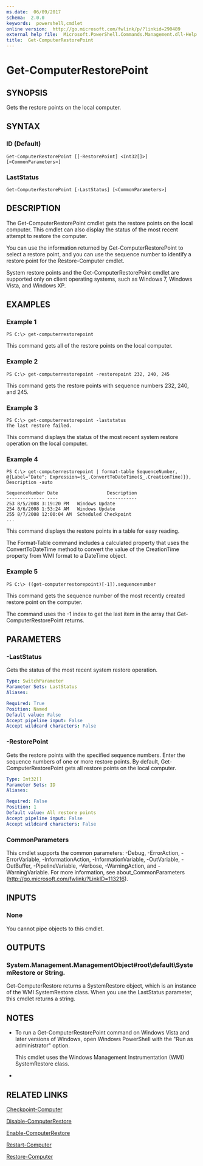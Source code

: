 ```yaml
---
ms.date:  06/09/2017
schema:  2.0.0
keywords:  powershell,cmdlet
online version:  http://go.microsoft.com/fwlink/p/?linkid=290489
external help file:  Microsoft.PowerShell.Commands.Management.dll-Help.xml
title:  Get-ComputerRestorePoint
---
```


# Get-ComputerRestorePoint

## SYNOPSIS
Gets the restore points on the local computer.

## SYNTAX

### ID (Default)
```
Get-ComputerRestorePoint [[-RestorePoint] <Int32[]>] [<CommonParameters>]
```

### LastStatus
```
Get-ComputerRestorePoint [-LastStatus] [<CommonParameters>]
```

## DESCRIPTION
The Get-ComputerRestorePoint cmdlet gets the restore points on the local computer.
This cmdlet can also display the status of the most recent attempt to restore the computer.

You can use the information returned by Get-ComputerRestorePoint to select a restore point, and you can use the sequence number to identify a restore point for the Restore-Computer cmdlet.

System restore points and the Get-ComputerRestorePoint cmdlet are supported only on client operating systems, such as Windows 7, Windows Vista, and Windows XP.

## EXAMPLES

### Example 1
```
PS C:\> get-computerrestorepoint
```

This command gets all of the restore points on the local computer.

### Example 2
```
PS C:\> get-computerrestorepoint -restorepoint 232, 240, 245
```

This command gets the restore points with sequence numbers 232, 240, and 245.

### Example 3
```
PS C:\> get-computerrestorepoint -laststatus
The last restore failed.
```

This command displays the status of the most recent system restore operation on the local computer.

### Example 4
```
PS C:\> get-computerrestorepoint | format-table SequenceNumber, @{Label="Date"; Expression={$_.ConvertToDateTime($_.CreationTime)}}, Description -auto

SequenceNumber Date                  Description
-------------- ----                  -----------
253 8/5/2008 3:19:20 PM   Windows Update
254 8/6/2008 1:53:24 AM   Windows Update
255 8/7/2008 12:00:04 AM  Scheduled Checkpoint
...
```

This command displays the restore points in a table for easy reading.

The Format-Table command includes a calculated property that uses the ConvertToDateTime method to convert the value of the CreationTime property from WMI format to a DateTime object.

### Example 5
```
PS C:\> ((get-computerrestorepoint)[-1]).sequencenumber
```

This command gets the sequence number of the most recently created restore point on the computer.

The command uses the -1 index to get the last item in the array that Get-ComputerRestorePoint returns.

## PARAMETERS

### -LastStatus
Gets the status of the most recent system restore operation.

```yaml
Type: SwitchParameter
Parameter Sets: LastStatus
Aliases:

Required: True
Position: Named
Default value: False
Accept pipeline input: False
Accept wildcard characters: False
```

### -RestorePoint
Gets the restore points with the specified sequence numbers.
Enter the sequence numbers of one or more restore points.
By default, Get-ComputerRestorePoint gets all restore points on the local computer.

```yaml
Type: Int32[]
Parameter Sets: ID
Aliases:

Required: False
Position: 1
Default value: All restore points
Accept pipeline input: False
Accept wildcard characters: False
```

### CommonParameters
This cmdlet supports the common parameters: -Debug, -ErrorAction, -ErrorVariable, -InformationAction, -InformationVariable, -OutVariable, -OutBuffer, -PipelineVariable, -Verbose, -WarningAction, and -WarningVariable. For more information, see about_CommonParameters (http://go.microsoft.com/fwlink/?LinkID=113216).

## INPUTS

### None
You cannot pipe objects to this cmdlet.

## OUTPUTS

### System.Management.ManagementObject#root\default\SystemRestore or String.
Get-ComputerRestore returns a SystemRestore object, which is an instance of the WMI SystemRestore class.
When you use the LastStatus parameter, this cmdlet returns a string.

## NOTES
* To run a Get-ComputerRestorePoint command on Windows Vista and later versions of Windows, open Windows PowerShell with the "Run as administrator" option.

  This cmdlet uses the Windows Management Instrumentation (WMI) SystemRestore class.

*

## RELATED LINKS

[Checkpoint-Computer](Checkpoint-Computer.md)

[Disable-ComputerRestore](Disable-ComputerRestore.md)

[Enable-ComputerRestore](Enable-ComputerRestore.md)

[Restart-Computer](Restart-Computer.md)

[Restore-Computer](Restore-Computer.md)
